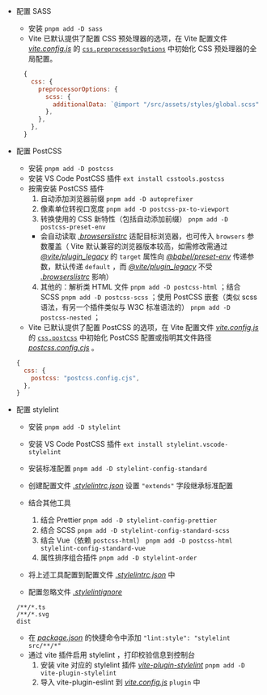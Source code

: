 - 配置 SASS

  - 安装 `pnpm add -D sass`
  - Vite 已默认提供了配置 CSS 预处理器的选项，在 Vite 配置文件 [_vite.config.js_](/vite.config.ts) 的 [`css.preprocessorOptions`](https://cn.vitejs.dev/config/shared-options.html#css-preprocessoroptions) 中初始化 CSS 预处理器的全局配置。

  ```js
    {
      css: {
        preprocessorOptions: {
          scss: {
            additionalData: `@import "/src/assets/styles/global.scss";`,
          },
        },
      },
    }
  ```

- 配置 PostCSS

  - 安装 `pnpm add -D postcss`
  - 安装 VS Code PostCSS 插件 `ext install csstools.postcss`
  - 按需安装 PostCSS 插件
    1. 自动添加浏览器前缀 `pnpm add -D autoprefixer`
    2. 像素单位转视口宽度 `pnpm add -D postcss-px-to-viewport`
    3. 转换使用的 CSS 新特性（包括自动添加前缀） `pnpm add -D postcss-preset-env`
    - 会自动读取 [_.browserslistrc_](/.browserslistrc) 适配目标浏览器，也可传入 `browsers` 参数覆盖（ Vite 默认兼容的浏览器版本较高，如需修改需通过 [_@vite/plugin_legacy_](https://github.com/vitejs/vite/tree/main/packages/plugin-legacy#targets) 的 `target` 属性向 [_@babel/preset-env_](https://babel.docschina.org/docs/en/babel-preset-env/#targets) 传递参数，默认传递 `default` ，而 [_@vite/plugin_legacy_](https://github.com/vitejs/vite/tree/main/packages/plugin-legacy#targets) 不受 [_.browserslistrc_](/.browserslistrc) 影响）
    4. 其他的：解析类 HTML 文件 `pnpm add -D postcss-html` ；结合 SCSS `pnpm add -D postcss-scss` ；使用 PostCSS 嵌套（类似 scss 语法，有另一个插件类似与 W3C 标准语法的） `pnpm add -D postcss-nested` ；
  - Vite 已默认提供了配置 PostCSS 的选项，在 Vite 配置文件 [_vite.config.js_](/vite.config.ts) 的 [`css.postcss`](https://cn.vitejs.dev/config/shared-options.html#css-postcss) 中初始化 PostCSS 配置或指明其文件路径 [_postcss.config.cjs_](/postcss.config.cjs) 。

  ```js
  {
    css: {
      postcss: "postcss.config.cjs",
    },
  }
  ```

- 配置 stylelint

  - 安装 `pnpm add -D stylelint`
  - 安装 VS Code PostCSS 插件 `ext install stylelint.vscode-stylelint`
  - 安装标准配置 `pnpm add -D stylelint-config-standard`
  - 创建配置文件 [_.stylelintrc.json_](/.stylelintrc.json) 设置 `"extends"` 字段继承标准配置
  - 结合其他工具
    1.  结合 Prettier `pnpm add -D stylelint-config-prettier`
    2.  结合 SCSS `pnpm add -D stylelint-config-standard-scss`
    3.  结合 Vue（依赖 `postcss-html`） `pnpm add -D postcss-html stylelint-config-standard-vue`
    4.  属性排序组合插件 `pnpm add -D stylelint-order`
  - 将上述工具配置到配置文件 [_.stylelintrc.json_](/.stylelintrc.json) 中

  - 配置忽略文件 [_.stylelintignore_](/.stylelintignore)

  ```
  /**/*.ts
  /**/*.svg
  dist
  ```

  - 在 [_package.json_](/package.json) 的快捷命令中添加 `"lint:style": "stylelint src/**/*"`
  - 通过 vite 插件启用 stylelint ，打印校验信息到控制台
    1. 安装 vite 对应的 stylelint 插件 [_vite-plugin-stylelint_](https://www.npmjs.com/package/vite-plugin-stylelint) `pnpm add -D vite-plugin-stylelint`
    2. 导入 vite-plugin-eslint 到 [_vite.config.js_](/vite.config.ts) `plugin` 中
